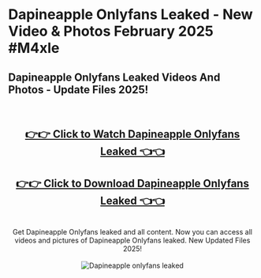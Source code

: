 # Dapineapple Onlyfans Leaked - New Video & Photos February 2025 #M4xle

<h2>Dapineapple Onlyfans Leaked Videos And Photos - Update Files 2025!</h2>
<br>
<div align="center">
<h2><a href="https://links2leaks.com?utm_source=dapineapple&utm_medium=git102" rel="nofollow">👉👉 Click to Watch Dapineapple Onlyfans Leaked 👈👈</a></h2>
<h2><a href="https://links2leaks.com?utm_source=dapineapple&utm_medium=git102" rel="nofollow">👉👉 Click to Download Dapineapple Onlyfans Leaked 👈👈</a></h2>
<br>
Get Dapineapple Onlyfans leaked and all content. Now you can access all videos and pictures of Dapineapple Onlyfans leaked. New Updated Files 2025!
<br>
<br>
<a href="https://links2leaks.com?utm_source=dapineapple&utm_medium=git102" rel="nofollow" data-target="animated-image.originalLink"><img src="https://i.ibb.co/Gkj2r4b/banner.png" alt="Dapineapple onlyfans leaked" style="max-width: 100%; display: inline-block;" data-target="animated-image.originalImage"></a>
</div>
<br>
